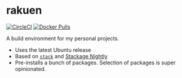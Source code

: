 # rakuen

[![CircleCI](https://img.shields.io/circleci/project/github/TerrorJack/rakuen.svg)](https://circleci.com/gh/TerrorJack/rakuen)
[![Docker Pulls](https://img.shields.io/docker/pulls/terrorjack/rakuen.svg)](https://store.docker.com/community/images/terrorjack/rakuen)

A build environment for my personal projects.

* Uses the latest Ubuntu release
* Based on [`stack`](https://docs.haskellstack.org/en/stable/README/) and [Stackage Nightly](https://www.stackage.org/nightly)
* Pre-installs a bunch of packages. Selection of packages is super opinionated.

